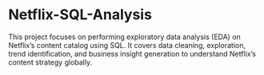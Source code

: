 # Netflix-SQL-Analysis
This project focuses on performing exploratory data analysis (EDA) on Netflix’s content catalog using SQL. It covers data cleaning, exploration, trend identification, and business insight generation to understand Netflix’s content strategy globally.
